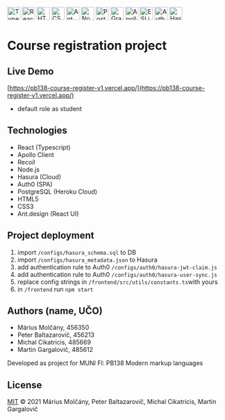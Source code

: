 <a href="https://www.typescriptlang.org/" title="Typescript"><img src="https://github.com/get-icon/geticon/raw/master/icons/typescript-icon.svg" alt="Typescript" width="30px" height="30px"></a>
<a href="https://reactjs.org/" title="React"><img src="https://github.com/get-icon/geticon/raw/master/icons/react.svg" alt="React" width="30px" height="30px"></a>
<a href="https://www.w3.org/TR/html5/" title="HTML5"><img src="https://github.com/get-icon/geticon/raw/master/icons/html-5.svg" alt="HTML5" width="30px" height="30px"></a>
<a href="https://www.w3.org/TR/CSS/" title="CSS3"><img src="https://github.com/get-icon/geticon/raw/master/icons/css-3.svg" alt="CSS3" width="30px" height="30px"></a>
<a href="https://ant.design/" title="Ant Design"><img src="https://github.com/get-icon/geticon/raw/master/icons/ant-design.svg" alt="Ant Design" width="30px" height="30px"></a>
<a href="https://nodejs.org/" title="Node.js"><img src="https://github.com/get-icon/geticon/raw/master/icons/nodejs-icon.svg" alt="Node.js" width="30px" height="30px"></a>
<a href="https://www.postgresql.org/" title="PostgreSQL"><img src="https://github.com/get-icon/geticon/raw/master/icons/postgresql.svg" alt="PostgreSQL" width="30px" height="30px"></a>
<a href="https://graphql.org/" title="GraphQL"><img src="https://github.com/get-icon/geticon/raw/master/icons/graphql.svg" alt="GraphQL" width="30px" height="30px"></a>
<a href="https://www.apollographql.com/" title="Apollo"><img src="https://github.com/get-icon/geticon/raw/master/icons/apollostack.svg" alt="Apollo" width="30px" height="30px"></a>
<a href="https://eslint.org/" title="ESLint"><img src="https://github.com/get-icon/geticon/raw/master/icons/eslint.svg" alt="ESLint" width="30px" height="30px"></a>
<a href="https://auth0.com/" title="Auth0"><img src="https://github.com/get-icon/geticon/raw/master/icons/auth0.svg" alt="Auth0" width="30px" height="30px"></a>
<a href="https://hasura.io/" title="Hasura"><img src="https://github.com/get-icon/geticon/raw/master/icons/hasura.svg" alt="Hasura" width="30px" height="30px"></a>

# Course registration project

## Live Demo
[https://pb138-course-register-v1.vercel.app/](https://pb138-course-register-v1.vercel.app/)
  - default role as student

## Technologies
  - React (Typescript)
  - Apollo Client
  - Recoil
  - Node.js
  - Hasura (Cloud)
  - Auth0 (SPA)
  - PostgreSQL (Heroku Cloud)
  - HTML5
  - CSS3
  - Ant.design (React UI)

## Project deployment
  1. import ```/configs/hasura_schema.sql``` to DB 
  2. import ```/configs/hasura_metadata.json``` to Hasura
  3. add authentication rule to Auth0  ```/configs/auth0/hasura-jwt-claim.js```
  4. add authentication rule to Auth0  ```/configs/auth0/hasura-user-sync.js```
  5. replace config strings in ```/frontend/src/utils/constants.ts```with yours
  6. in ```/frontend``` run ```npm start```

## Authors (name, UČO)
  - Márius Molčány, 456350  
  - Peter Baltazarovič, 456213 
  - Michal Cikatricis, 485669
  - Martin Gargalovič, 485612

Developed as project for MUNI FI: PB138 Modern markup languages

## License
[MIT](https://github.com/overlordsvk/pb138-course-register/blob/main/LICENSE-MIT) © 2021 Márius Molčány, Peter Baltazarovič, Michal Cikatricis, Martin Gargalovič

